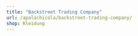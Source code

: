 ```yaml
---
title: "Backstreet Trading Company"
url: /apalachicola/backstreet-trading-company/
shop: Kleidung
---
```

